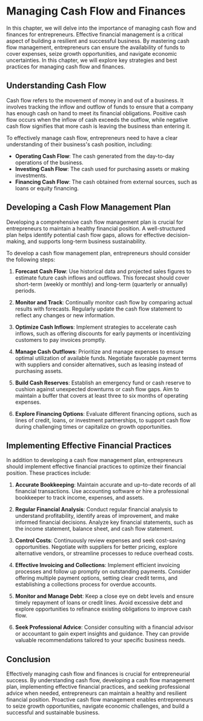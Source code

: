 Managing Cash Flow and Finances
========================================

In this chapter, we will delve into the importance of managing cash flow and finances for entrepreneurs. Effective financial management is a critical aspect of building a resilient and successful business. By mastering cash flow management, entrepreneurs can ensure the availability of funds to cover expenses, seize growth opportunities, and navigate economic uncertainties. In this chapter, we will explore key strategies and best practices for managing cash flow and finances.

**Understanding Cash Flow**
---------------------------

Cash flow refers to the movement of money in and out of a business. It involves tracking the inflow and outflow of funds to ensure that a company has enough cash on hand to meet its financial obligations. Positive cash flow occurs when the inflow of cash exceeds the outflow, while negative cash flow signifies that more cash is leaving the business than entering it.

To effectively manage cash flow, entrepreneurs need to have a clear understanding of their business's cash position, including:

* **Operating Cash Flow**: The cash generated from the day-to-day operations of the business.
* **Investing Cash Flow**: The cash used for purchasing assets or making investments.
* **Financing Cash Flow**: The cash obtained from external sources, such as loans or equity financing.

**Developing a Cash Flow Management Plan**
------------------------------------------

Developing a comprehensive cash flow management plan is crucial for entrepreneurs to maintain a healthy financial position. A well-structured plan helps identify potential cash flow gaps, allows for effective decision-making, and supports long-term business sustainability.

To develop a cash flow management plan, entrepreneurs should consider the following steps:

1. **Forecast Cash Flow**: Use historical data and projected sales figures to estimate future cash inflows and outflows. This forecast should cover short-term (weekly or monthly) and long-term (quarterly or annually) periods.

2. **Monitor and Track**: Continually monitor cash flow by comparing actual results with forecasts. Regularly update the cash flow statement to reflect any changes or new information.

3. **Optimize Cash Inflows**: Implement strategies to accelerate cash inflows, such as offering discounts for early payments or incentivizing customers to pay invoices promptly.

4. **Manage Cash Outflows**: Prioritize and manage expenses to ensure optimal utilization of available funds. Negotiate favorable payment terms with suppliers and consider alternatives, such as leasing instead of purchasing assets.

5. **Build Cash Reserves**: Establish an emergency fund or cash reserve to cushion against unexpected downturns or cash flow gaps. Aim to maintain a buffer that covers at least three to six months of operating expenses.

6. **Explore Financing Options**: Evaluate different financing options, such as lines of credit, loans, or investment partnerships, to support cash flow during challenging times or capitalize on growth opportunities.

**Implementing Effective Financial Practices**
----------------------------------------------

In addition to developing a cash flow management plan, entrepreneurs should implement effective financial practices to optimize their financial position. These practices include:

1. **Accurate Bookkeeping**: Maintain accurate and up-to-date records of all financial transactions. Use accounting software or hire a professional bookkeeper to track income, expenses, and assets.

2. **Regular Financial Analysis**: Conduct regular financial analysis to understand profitability, identify areas of improvement, and make informed financial decisions. Analyze key financial statements, such as the income statement, balance sheet, and cash flow statement.

3. **Control Costs**: Continuously review expenses and seek cost-saving opportunities. Negotiate with suppliers for better pricing, explore alternative vendors, or streamline processes to reduce overhead costs.

4. **Effective Invoicing and Collections**: Implement efficient invoicing processes and follow up promptly on outstanding payments. Consider offering multiple payment options, setting clear credit terms, and establishing a collections process for overdue accounts.

5. **Monitor and Manage Debt**: Keep a close eye on debt levels and ensure timely repayment of loans or credit lines. Avoid excessive debt and explore opportunities to refinance existing obligations to improve cash flow.

6. **Seek Professional Advice**: Consider consulting with a financial advisor or accountant to gain expert insights and guidance. They can provide valuable recommendations tailored to your specific business needs.

**Conclusion**
--------------

Effectively managing cash flow and finances is crucial for entrepreneurial success. By understanding cash flow, developing a cash flow management plan, implementing effective financial practices, and seeking professional advice when needed, entrepreneurs can maintain a healthy and resilient financial position. Proactive cash flow management enables entrepreneurs to seize growth opportunities, navigate economic challenges, and build a successful and sustainable business.
